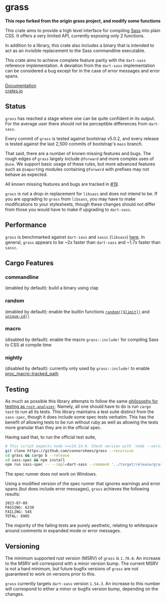 # grass

**This repo forked from the origin grass project, and modify some functions**

This crate aims to provide a high level interface for compiling [Sass](https://sass-lang.com/documentation/) into
plain CSS. It offers a very limited API, currently exposing only 2 functions.

In addition to a library, this crate also includes a binary that is intended to act as an invisible
replacement to the Sass commandline executable.

This crate aims to achieve complete feature parity with the `dart-sass` reference
implementation. A deviation from the `dart-sass` implementation can be considered
a bug except for in the case of error messages and error spans.

[Documentation](https://docs.rs/grass/)  
[crates.io](https://crates.io/crates/grass)

## Status

`grass` has reached a stage where one can be quite confident in its output. For the average user there should not be perceptible differences from `dart-sass`.

Every commit of `grass` is tested against bootstrap v5.0.2, and every release is tested against the last 2,500 commits of bootstrap's `main` branch.

That said, there are a number of known missing features and bugs. The rough edges of `grass` largely include `@forward` and more complex uses of `@use`. We support basic usage of these rules, but more advanced features such as `@import`ing modules containing `@forward` with prefixes may not behave as expected.

All known missing features and bugs are tracked in [#19](https://github.com/connorskees/grass/issues/19).

`grass` is not a drop-in replacement for `libsass` and does not intend to be. If you are upgrading to `grass` from `libsass`, you may have to make modifications to your stylesheets, though these changes should not differ from those you would have to make if upgrading to `dart-sass`.

## Performance

`grass` is benchmarked against `dart-sass` and `sassc` (`libsass`) [here](https://github.com/connorskees/sass-perf). In general, `grass` appears to be ~2x faster than `dart-sass` and ~1.7x faster than `sassc`.

## Cargo Features

### commandline

(enabled by default): build a binary using clap

### random

(enabled by default): enable the builtin functions [`random([$limit])`](https://sass-lang.com/documentation/modules/math/#random) and [`unique-id()`](https://sass-lang.com/documentation/modules/string/#unique-id)

### macro

(disabled by default): enable the macro `grass::include!` for compiling Sass to
CSS at compile time

### nightly

(disabled by default): currently only used by `grass::include!` to enable 
[proc_macro::tracked_path](https://github.com/rust-lang/rust/issues/99515)

## Testing

As much as possible this library attempts to follow the same [philosophy for testing as
`rust-analyzer`](https://internals.rust-lang.org/t/experience-report-contributing-to-rust-lang-rust/12012/17).
Namely, all one should have to do is run `cargo test` to run all its tests.
This library maintains a test suite distinct from the `sass-spec`, though it
does include some spec tests verbatim. This has the benefit of allowing tests
to be run without ruby as well as allowing the tests more granular than they
are in the official spec.

Having said that, to run the official test suite,

```bash
# This script expects node >=v14.14.0. Check version with `node --version`
git clone https://github.com/connorskees/grass --recursive
cd grass && cargo b --release
cd sass-spec && npm install
npm run sass-spec -- --impl=dart-sass --command '../target/release/grass'
```

The spec runner does not work on Windows.

Using a modified version of the spec runner that ignores warnings and error spans (but does include error messages), `grass` achieves the following results:

```
2023-07-09
PASSING: 6230
FAILING: 545
TOTAL: 6905
```

The majority of the failing tests are purely aesthetic, relating to whitespace
around comments in expanded mode or error messages.

## Versioning

The minimum supported rust version (MSRV) of `grass` is `1.70.0`. An increase to the MSRV will correspond with a minor version bump. The current MSRV is not a hard minimum, but future bugfix
versions of `grass` are not guaranteed to work on versions prior to this.

`grass` currently targets `dart-sass` version `1.54.3`. An increase to this number will correspond to either a minor or bugfix version bump, depending on the changes.
